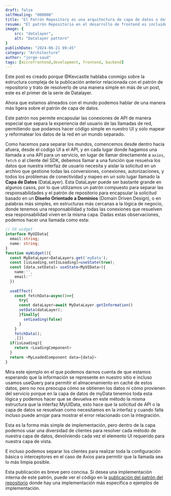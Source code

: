 ```yaml
---
draft: false
selfHealing: "000008"
title: "El Patrón Repository es una arquitectura de capa de datos o datalayer pattern V1.0"
resume: "El patrón Repositorio en el desarrollo de frontend es incluido en la arquitectura de capa de datos porque se refiere a repositorios y fuentes de datos abstractas del capa de UI y la capa de dominio, solo tomando la transmisión de datos como parte del alcance de sus interacciones."
image: {
    src: "datalayer",
    alt: "Datalayer pattern"
}
publishDate: "2024-06-21 09:45"
category: "Architecture"
author: "jorge-saud"
tags: [microfrontend,development, frontend, backend]
---
```


Este post es creado porque @Kevcastle hablaba conmigo sobre la estructura compleja de la publicación anterior relacionada con el patrón de repositorio y trato de resolverlo de una manera simple en más de un post, este es el primer de la serie de Datalayer.

Ahora que estamos alineados con el mundo podemos hablar de una manera más ligera sobre el patrón de capa de datos.

Este patrón nos permite encapsular las conexiones de API de manera especial que separa la experiencia del usuario de las llamadas de red, permitiendo que podamos hacer código simple en nuestro UI y solo mapear y reformatear los datos de la red en un mundo separado.

Como hacemos para separar los mundos, comencemos desde dentro hacia afuera, desde el codigo UI a el API, y en cada lugar donde hagamos una llamada a una API para un servicio, en lugar de llamar directamente a `axios`, `fetch` o al cliente del SDK, debemos llamar a una función que resuelva los datos que nuestra interfaz de usuario necesita y aislar la solicitud en un archivo que gestione todas las conversiones, conexiones, autorizaciones, y todos los problemas de conectividad y mapeo en un solo lugar llamado la **Capa de Datos** (DataLayer). Esta DataLayer puede ser bastante grande en algunos casos, por lo que utilizamos un patrón compuesto para separar las responsabilidades y el patrón de repositorio para encapsular la solicitud basado en un **Diseño Orientado a Dominios** (Domain Driven Design), o en palabras más simples, en estructuras más cercanas a la lógica de negocio, donde tenemos una responsabilidad y todas las conexiones que resuelven esa responsabilidad viven en la misma capa. Dadas estas observaciones, podemos hacer una llamada como esta:
```ts
// UX widget 
interface MyUIData{
  email:string;
  name: string;
}
function myWidget(){
  const MyDataLayer=DataLayers.get('myData');
  const [isLoading,setIsLoading]=useState(true);
  const [data,setData]= useState<MyUIData>({
    name:'',
    email:''
  })
  
  useEffect(
    const fetchData=async()=>{
      try{
      const dataLayer=await MyDataLayer.getInformation()
      setData(dataLayer);
      }finally{
        setLoading(false)
      }
    }
    fetchData();
    ,[])
  if(isLoading){
    return <LoadingComponent>
  }
  return <MyLoadedComponent data={data}>
}
```

Mira este ejemplo en el que podemos darnos cuenta de que estamos esperando que la información se represente en nuestro sitio e incluso usamos useQuery para permitir el almacenamiento en caché de estos datos, pero no nos preocupa cómo se obtienen los datos ni cómo provienen del servicio porque en la capa de datos de myData tenemos toda esta lógica y podemos hacer que se devuelva en este método la misma estructura que la interfaz MyUIData, esto hace que la solicitud de API o la capa de datos se resuelvan como necesitamos en la interfaz y cuando falla incluso puede arrojar para mostrar el error relacionado con la integración.

Esta es la forma más simple de implementación, pero dentro de la capa podemos usar una diversidad de clientes para resolver cada método de nuestra capa de datos, devolviendo cada vez el elemento UI requerido para nuestra capa de vista.

E incluso podemos separar los clientes para realizar toda la configuración básica o interceptores en el caso de Axios para permitir que la llamada sea lo más limpia posible.

Esta publicación es breve pero concisa. Si desea una implementación interna de este patrón, puede ver el código en la [publicación del patrón del repositorio](/notebook/repository-pattern) donde hay una implementación más específica o ejemplos de implementación.
